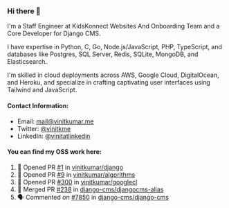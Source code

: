 ### Hi there 👋

I'm a Staff Engineer at KidsKonnect Websites And Onboarding Team and a Core Developer for Django CMS.

I have expertise in Python, C, Go, Node.js/JavaScript, PHP, TypeScript, and databases like Postgres, SQL Server, Redis, SQLite, MongoDB, and Elasticsearch. 

I'm skilled in cloud deployments across AWS, Google Cloud, DigitalOcean, and Heroku, and specialize in crafting captivating user interfaces using Tailwind and JavaScript. 

#### Contact Information:

- Email: <a href="mailto:mail@vinitkumar.me">mail@vinitkumar.me</a>
- Twitter: [@vinitkme](https://twitter.com/vinitkme)
- LinkedIn: [@vinitatlinkedin](https://www.linkedin.com/in/vinitatlinkedin/)  

#### You can find my OSS work here:

<!--START_SECTION:activity-->
1. 💪 Opened PR [#1](https://github.com/vinitkumar/django/pull/1) in [vinitkumar/django](https://github.com/vinitkumar/django)
2. 💪 Opened PR [#9](https://github.com/vinitkumar/algorithms/pull/9) in [vinitkumar/algorithms](https://github.com/vinitkumar/algorithms)
3. 💪 Opened PR [#300](https://github.com/vinitkumar/googlecl/pull/300) in [vinitkumar/googlecl](https://github.com/vinitkumar/googlecl)
4. 🎉 Merged PR [#238](https://github.com/django-cms/djangocms-alias/pull/238) in [django-cms/djangocms-alias](https://github.com/django-cms/djangocms-alias)
5. 🗣 Commented on [#7850](https://github.com/django-cms/django-cms/pull/7850#issuecomment-2121038701) in [django-cms/django-cms](https://github.com/django-cms/django-cms)
<!--END_SECTION:activity-->
